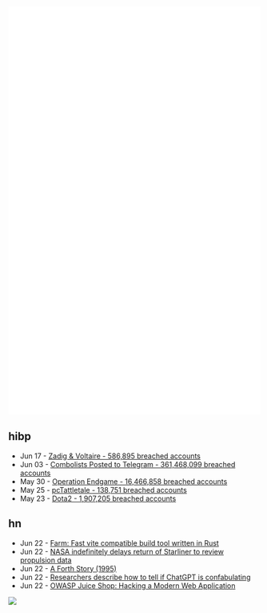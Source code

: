 ![Metrics](https://raw.githubusercontent.com/phixion/phixion/master/metrics.svg)

## hibp

<!--
for https://github.com/phixion/phixion/blob/main/.github/workflows/feeds.yml
-->
<!--START_SECTION:haveibeenpwnd-->
- Jun 17 - [Zadig & Voltaire - 586,895 breached accounts](https://haveibeenpwned.com/PwnedWebsites#ZadigVoltaire)
- Jun 03 - [Combolists Posted to Telegram - 361,468,099 breached accounts](https://haveibeenpwned.com/PwnedWebsites#TelegramCombolists)
- May 30 - [Operation Endgame - 16,466,858 breached accounts](https://haveibeenpwned.com/PwnedWebsites#OperationEndgame)
- May 25 - [pcTattletale - 138,751 breached accounts](https://haveibeenpwned.com/PwnedWebsites#pcTattletale)
- May 23 - [Dota2 - 1,907,205 breached accounts](https://haveibeenpwned.com/PwnedWebsites#Dota2)
<!--END_SECTION:haveibeenpwnd-->

## hn

<!--
for https://github.com/phixion/phixion/blob/main/.github/workflows/feeds.yml
-->
<!--START_SECTION:hn-->
- Jun 22 - [Farm: Fast vite compatible build tool written in Rust](https://www.farmfe.org/)
- Jun 22 - [NASA indefinitely delays return of Starliner to review propulsion data](https://arstechnica.com/space/2024/06/nasa-indefinitely-delays-return-of-starliner-to-review-propulsion-data/)
- Jun 22 - [A Forth Story (1995)](https://groups.google.com/g/comp.lang.forth/c/ThWiGXwKqv4)
- Jun 22 - [Researchers describe how to tell if ChatGPT is confabulating](https://arstechnica.com/ai/2024/06/researchers-describe-how-to-tell-if-chatgpt-is-confabulating/)
- Jun 22 - [OWASP Juice Shop: Hacking a Modern Web Application](https://blog.javascripttoday.com/blog/hacking-a-web-application/)
<!--END_SECTION:hn-->

<!--
for https://yhype.me
-->
![](https://hit.yhype.me/github/profile?user_id=13013670)
